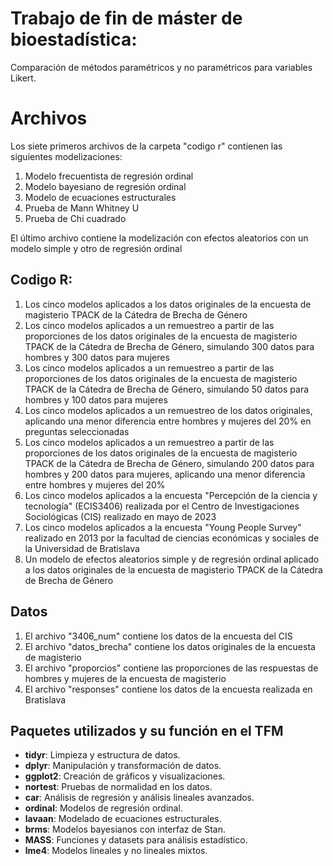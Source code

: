 Trabajo de fin de máster de bioestadística:
================
Comparación de métodos paramétricos y no paramétricos para variables Likert.

# Archivos
Los siete primeros archivos de la carpeta "codigo r" contienen las siguientes modelizaciones:
1. Modelo frecuentista de regresión ordinal
2. Modelo bayesiano de regresión ordinal
3. Modelo de ecuaciones estructurales
4. Prueba de Mann Whitney U
5. Prueba de Chi cuadrado

El último archivo contiene la modelización con efectos aleatorios con un modelo simple y otro de regresión ordinal

## Codigo R:
1. Los cinco modelos aplicados a los datos originales de la encuesta de magisterio TPACK de la Cátedra de Brecha de Género
2. Los cinco modelos aplicados a un remuestreo a partir de las proporciones de los datos originales de la encuesta de magisterio TPACK de la Cátedra de Brecha de Género, simulando 300 datos para hombres y 300 datos para mujeres
3. Los cinco modelos aplicados a un remuestreo a partir de las proporciones de los datos originales de la encuesta de magisterio TPACK de la Cátedra de Brecha de Género, simulando 50 datos para hombres y 100 datos para mujeres
4. Los cinco modelos aplicados a un remuestreo de los datos originales, aplicando una menor diferencia entre hombres y mujeres del 20% en preguntas seleccionadas
5. Los cinco modelos aplicados a un remuestreo a partir de las proporciones de los datos originales de la encuesta de magisterio TPACK de la Cátedra de Brecha de Género, simulando 200 datos para hombres y 200 datos para mujeres, aplicando una menor diferencia entre hombres y mujeres del 20%
6. Los cinco modelos aplicados a la encuesta "Percepción de la ciencia y tecnología" (ECIS3406) realizada por el Centro de Investigaciones Sociológicas (CIS) realizado en mayo de 2023
7. Los cinco modelos aplicados a la encuesta "Young People Survey" realizado en 2013 por la facultad de ciencias económicas y sociales de la Universidad de Bratislava
8. Un modelo de efectos aleatorios simple y de regresión ordinal aplicado a los datos originales de la encuesta de magisterio TPACK de la Cátedra de Brecha de Género

## Datos
1. El archivo "3406_num" contiene los datos de la encuesta del CIS
2. El archivo "datos_brecha" contiene los datos originales de la encuesta de magisterio
3. El archivo "proporcios" contiene las proporciones de las respuestas de hombres y mujeres de la encuesta de magisterio
4. El archivo "responses" contiene los datos de la encuesta realizada en Bratislava

## Paquetes utilizados y su función en el TFM
- **tidyr**: Limpieza y estructura de datos.
- **dplyr**: Manipulación y transformación de datos.
- **ggplot2**: Creación de gráficos y visualizaciones.
- **nortest**: Pruebas de normalidad en los datos.
- **car**: Análisis de regresión y análisis lineales avanzados.
- **ordinal**: Modelos de regresión ordinal.
- **lavaan**: Modelado de ecuaciones estructurales.
- **brms**: Modelos bayesianos con interfaz de Stan.
- **MASS**: Funciones y datasets para análisis estadístico.
- **lme4**: Modelos lineales y no lineales mixtos.
